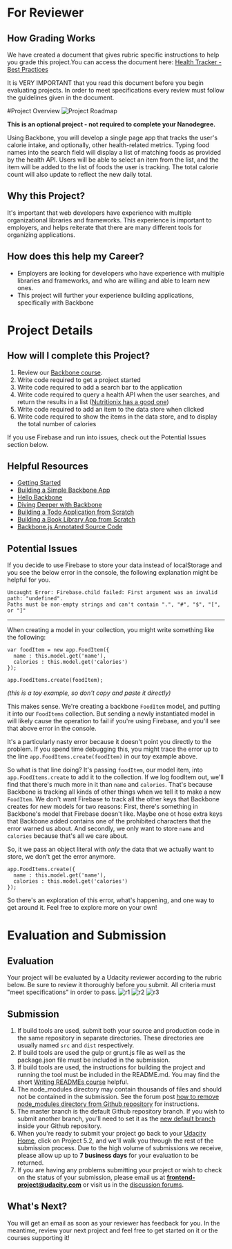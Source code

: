 # For Reviewer
## How Grading Works
We have created a document that gives rubric specific instructions to help you grade this project.You can access the document here: [Health Tracker - Best Practices](https://docs.google.com/document/d/1RewU2A88u9AWJ-y70FJl-4bPxAUhTPBp8iUPvM5HoQM/pub)

It is VERY IMPORTANT that you read this document before you begin evaluating projects. In order to meet specifications every review must follow the guidelines given in the document.

#Project Overview
![Project Roadmap](http://i.imgur.com/9FOltK1.jpg)

**This is an optional project - not required to complete your Nanodegree.**

Using Backbone, you will develop a single page app that tracks the user's calorie intake, and optionally, other health-related metrics. Typing food names into the search field will display a list of matching foods as provided by the health API. Users will be able to select an item from the list, and the item will be added to the list of foods the user is tracking. The total calorie count will also update to reflect the new daily total.

## Why this Project?
It's important that web developers have experience with multiple organizational libraries and frameworks. This experience is important to employers, and helps reiterate that there are many different tools for organizing applications.

## How does this help my Career?
* Employers are looking for developers who have experience with multiple libraries and frameworks, and who are willing and able to learn new ones.
* This project will further your experience building applications, specifically with Backbone

# Project Details
## How will I complete this Project?
1. Review our <a href="https://www.udacity.com/course/ud990-nd" target="_blank">Backbone course</a>.
2. Write code required to get a project started
3. Write code required to add a search bar to the application
4. Write code required to query a health API when the user searches, and return the results in a list (<a href="https://developer.nutritionix.com/docs/v1_1" target="_blank">Nutritionix has a good one</a>)
5. Write code required to add an item to the data store when clicked
6. Write code required to show the items in the data store, and to display the total number of calories

If you use Firebase and run into issues, check out the Potential Issues section below.


## Helpful Resources

* <a href="http://backbonejs.org/#Getting-started" target="_blank">Getting Started</a>
* <a href="http://tutorialzine.com/2013/04/services-chooser-backbone-js/" target="_blank">Building a Simple Backbone App</a>
* <a href="http://arturadib.com/hello-backbonejs/" target="_blank">Hello Backbone</a>
* <a href="http://addyosmani.github.io/backbone-fundamentals/#backbone-basics" target="_blank">Diving Deeper with Backbone</a>
* <a href="http://addyosmani.github.io/backbone-fundamentals/#exercise-1-todos---your-first-backbone.js-app" target="_blank">Building a Todo Application from Scratch</a>
* <a href="http://addyosmani.github.io/backbone-fundamentals/#exercise-2-book-library---your-first-restful-backbone.js-app" target="_blank">Building a Book Library App from Scratch</a>
* <a href="http://backbonejs.org/docs/backbone.html" target="_blank">Backbone.js Annotated Source Code</a>


## Potential Issues
If you decide to use Firebase to store your data instead of localStorage and you see the below error in the console, the following explanation might be helpful for you.

<pre><code>Uncaught Error: Firebase.child failed: First argument was an invalid path: "undefined". 
Paths must be non-empty strings and can't contain ".", "#", "$", "[", or "]"</code></pre>

<hr>

When creating a model in your collection, you might write something like the following:

<pre><code>var foodItem = new app.FoodItem({
  name : this.model.get('name'),
  calories : this.model.get('calories')
});

app.FoodItems.create(foodItem);
</code></pre>

_(this is a toy example, so don't copy and paste it directly)_


This makes sense. We're creating a backbone `FoodItem` model, and putting it into our `FoodItems` collection. But sending a newly instantiated model in will likely cause the operation to fail if you're using Firebase, and you'll see that above error in the console.

It's a particularly nasty error because it doesn't point you directly to the problem. If you spend time debugging this, you might trace the error up to the line `app.FoodItems.create(foodItem)` in our toy example above.

So what is that line doing? It's passing `foodItem`, our model item, into `app.FoodItems.create` to add it to the collection. If we log foodItem out, we'll find that there's much more in it than `name` and `calories`. That's because Backbone is tracking all kinds of other things when we tell it to make a new `FoodItem`. We don't want Firebase to track all the other keys that Backbone creates for new models for two reasons: First, there's something in Backbone's model that Firebase doesn't like. Maybe one ot hose extra keys that Backbone added contains one of the prohibited characters that the error warned us about. And secondly, we only want to store `name` and `calories` because that's all we care about.

So, it we pass an object literal with _only_ the data that we actually want to store, we don't get the error anymore.

<pre><code>app.FoodItems.create({
  name : this.model.get('name'),
  calories : this.model.get('calories')
});
</code></pre>

So there's an exploration of this error, what's happening, and one way to get around it. Feel free to explore more on your own!

# Evaluation and Submission
## Evaluation
Your project will be evaluated by a Udacity reviewer according to the rubric below. Be sure to review it thoroughly before you submit. All criteria must "meet specifications" in order to pass. 
![r1](http://lh3.googleusercontent.com/46xASNLNhckWLhq2M-lfKJhauoikkwnOSAsBmSm_BFc1pFSs5D--t5vbGepRPLrYmC3K3y_1i4XRFAyJ1iI=s0#w=1924&h=868)
![r2](http://lh3.googleusercontent.com/waZ8hYB7e6DL0qMBoxn9ML74M1Fdrvn57m48zdrvo7cnFIAFSNZkAcEJ09iHUTgGyMx6M8-UhtKlojsl_-M=s0#w=1924&h=1030)
![r3](http://lh3.googleusercontent.com/GVMam92uJHghzIZEcg7vRTqcuhyGEug8KH6L4O0z-VBlaYJu8D5iVqrllx64w5YZLsv3GqGguSFQfsvBjw=s0#w=1926&h=742)

## Submission
1. If build tools are used, submit both your source and production code in the same repository in separate directories.  These directories are usually named ```src``` and ```dist``` respectively.
2. If build tools are used the gulp or grunt.js file as well as the package.json file must be included in the submission.
3. If build tools are used, the instructions for building the project and running the tool must be included in the README.md. You may find the short [Writing READMEs course](https://www.udacity.com/course/writing-readmes--ud777) helpful.
4. The node_modules directory may contain thousands of files and should not be contained in the submission. See the forum post [how to remove node_modules directory from Github repository](https://discussions.udacity.com/t/how-to-remove-node-modules-directory-from-github-respository/40929) for instructions.
5. The master branch is the default Github repository branch. If you wish to submit another branch, you'll need to set it as the [new default branch](https://help.github.com/articles/setting-the-default-branch/) inside your Github repository.
6. When you're ready to submit your project go back to your <a href="https://www.udacity.com/me" target="_blank">Udacity Home</a>, click on Project 5.2, and we'll walk you through the rest of the submission process. Due to the high volume of submissions we receive, please allow up up to **7 business days** for your evaluation to be returned.
7. If you are having any problems submitting your project or wish to check on the status of your submission, please email us at **frontend-project@udacity.com** or visit us in the <a href="http://discussions.udacity.com" target="_blank">discussion forums</a>.


## What's Next?
You will get an email as soon as your reviewer has feedback for you. In the meantime, review your next project and feel free to get started on it or the courses supporting it!
